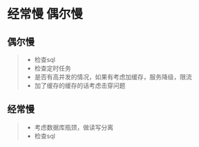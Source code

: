 # 经常慢 偶尔慢

## 偶尔慢

> * 检查sql
> * 检查定时任务
> * 是否有高并发的情况，如果有考虑加缓存，服务降级，限流
> * 加了缓存的缓存的话考虑击穿问题

## 经常慢

> * 考虑数据库瓶颈，做读写分离
> * 检查sql



